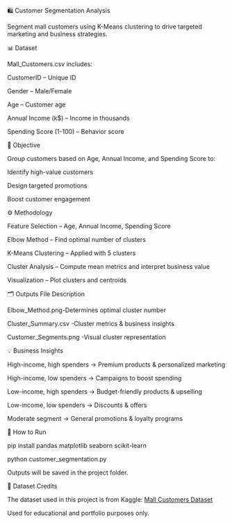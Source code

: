 🛍️ Customer Segmentation Analysis

Segment mall customers using K-Means clustering to drive targeted marketing and business strategies.

📊 Dataset

Mall_Customers.csv includes:

CustomerID – Unique ID

Gender – Male/Female

Age – Customer age

Annual Income (k$) – Income in thousands

Spending Score (1-100) – Behavior score

🎯 Objective

Group customers based on Age, Annual Income, and Spending Score to:

Identify high-value customers

Design targeted promotions

Boost customer engagement

⚙️ Methodology

Feature Selection – Age, Annual Income, Spending Score

Elbow Method – Find optimal number of clusters

K-Means Clustering – Applied with 5 clusters

Cluster Analysis – Compute mean metrics and interpret business value

Visualization – Plot clusters and centroids

🗂️ Outputs
File	Description

Elbow_Method.png-Determines optimal cluster number

Cluster_Summary.csv	-Cluster metrics & business insights

Customer_Segments.png	-Visual cluster representation

💡 Business Insights

High-income, high spenders → Premium products & personalized marketing

High-income, low spenders → Campaigns to boost spending

Low-income, high spenders → Budget-friendly products & upselling

Low-income, low spenders → Discounts & offers

Moderate segment → General promotions & loyalty programs

🚀 How to Run

pip install pandas matplotlib seaborn scikit-learn

python customer_segmentation.py


Outputs will be saved in the project folder.

📂 Dataset Credits

The dataset used in this project is from Kaggle:
[Mall Customers Dataset](https://www.kaggle.com/datasets/vjchoudhary7/customer-segmentation-tutorial-in-python)

Used for educational and portfolio purposes only.
